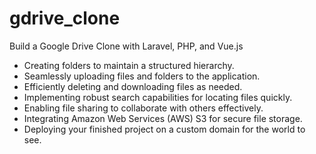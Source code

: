 # gdrive_clone
Build a Google Drive Clone with Laravel, PHP, and Vue.js

- Creating folders to maintain a structured hierarchy.
- Seamlessly uploading files and folders to the application.
- Efficiently deleting and downloading files as needed.
- Implementing robust search capabilities for locating files quickly.
- Enabling file sharing to collaborate with others effectively.
- Integrating Amazon Web Services (AWS) S3 for secure file storage.
- Deploying your finished project on a custom domain for the world to see.
